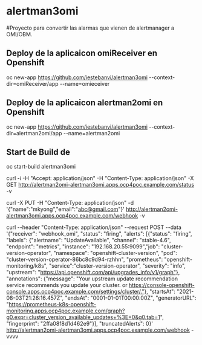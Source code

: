 # alertman3omi


#Proyecto para convertir las alarmas que vienen de alertmanager a OMI/OBM.
## Deploy de la aplicaicon omiReceiver en Openshift
oc new-app https://github.com/iestebanvi/alertman3omi --context-dir=omiReceiver/app --name=omieceiver
## Deploy de la aplicaicon alertman2omi en Openshift
oc new-app https://github.com/iestebanvi/alertman3omi --context-dir=alertman2omi/app --name=alertman2omi
## Start de Build de
oc start-build alertman3omi

curl -i -H "Accept: application/json" -H "Content-Type: application/json" -X GET http://alertman2omi-alertman3omi.apps.ocp4poc.example.com/status -v

curl -X PUT -H "Content-Type: application/json" -d '{"name":"mkyong","email":"abc@gmail.com"}' http://alertman2omi-alertman3omi.apps.ocp4poc.example.com/webhook -v



curl --header "Content-Type: application/json"   --request POST   --data '{"receiver": "webhook_omi", "status": "firing", "alerts": [{"status": "firing", "labels": {"alertname": "UpdateAvailable", "channel": "stable-4.6", "endpoint": "metrics", "instance": "192.168.20.55:9099","job": "cluster-version-operator", "namespace": "openshift-cluster-version", "pod": "cluster-version-operator-86bc8c9d94-rzhhn", "prometheus": "openshift-monitoring/k8s", "service":"cluster-version-operator", "severity": "info", "upstream": "https://api.openshift.com/api/upgrades_info/v1/graph"}, "annotations": {"message": "Your upstream update recommendation service recommends you update your cluster.  or https://console-openshift-console.apps.ocp4poc.example.com/settings/cluster/."}, "startsAt": "2021-08-03T21:26:16.457Z", "endsAt": "0001-01-01T00:00:00Z", "generatorURL": "https://prometheus-k8s-openshift-monitoring.apps.ocp4poc.example.com/graph?g0.expr=cluster_version_available_updates+%3E+0&g0.tab=1", "fingerprint": "2ffa08f8d1d462e9"}],  "truncatedAlerts": 0}'   http://alertman2omi-alertman3omi.apps.ocp4poc.example.com/webhook -vvvv

